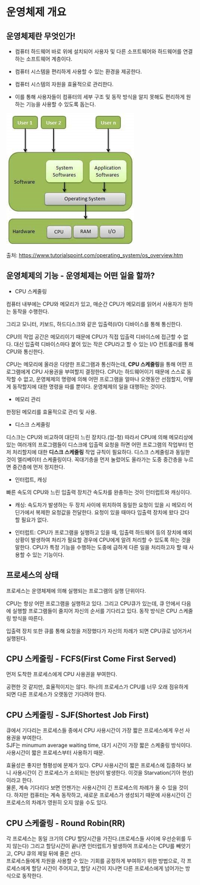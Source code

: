 # 운영체제 개요

## 운영체제란 무엇인가!

- 컴퓨터 하드웨어 바로 위에 설치되어 사용자 및 다른 소프트웨어와 하드웨어를 연결하는 소프트웨어 계층이다.  

- 컴퓨터 시스템을 편리하게 사용할 수 있는 환경을 제공한다.

- 컴퓨터 시스템의 자원을 효율적으로 관리한다.

- 이를 통해 사용자들이 컴퓨터의 세부 구조 및 동작 방식을 알지 못해도 편리하게 원하는 기능을 사용할 수 있도록 돕는다.

![운영체제](./images/%EC%9A%B4%EC%98%81%EC%B2%B4%EC%A0%9C-1.jpeg)

출처: https://www.tutorialspoint.com/operating_system/os_overview.htm

## 운영체제의 기능 - 운영체제는 어떤 일을 할까?

* CPU 스케줄링

컴퓨터 내부에는 CPU와 메모리가 있고, 매순간 CPU가 메모리를 읽어서 사용자가 원하는 동작을 수행한다.  

그리고 모니터, 키보드, 하드디스크와 같은 입출력(I/O) 디바이스를 통해 통신한다.

CPU의 작업 공간은 메모리이기 때문에 CPU가 직접 입출력 디바이스에 접근할 수 없다. 대신 입출력 디바이스마다 붙어 있는 작은 CPU라고 할 수 있는 I/O 컨트롤러를 통해 CPU와 통신한다.

CPU는 메모리에 올라온 다양한 프로그램과 통신하는데, **CPU 스케줄링**을 통해 어떤 프로그램에게 CPU 사용권을 부여할지 결정한다. CPU는 하드웨어이기 때문에 스스로 동작할 수 없고, 운영체제의 명령에 의해 어떤 프로그램을 얼마나 오랫동안 선점할지, 어떻게 동작할지에 대한 명령을 따를 뿐이다. 운영체제의 일을 대행하는 것이다.

* 메모리 관리

한정된 메모리를 효율적으로 관리 및 사용.

* 디스크 스케줄링

디스크는 CPU와 비교하여 대단히 느린 장치다.(엄-청) 따라서 CPU에 의해 메모리상에 있는 여러개의 프로그램들이 디스크에 입출력 요청을 하면 어떤 프로그램의 작업부터 먼저 처리할지에 대한 **디스크 스케줄링** 작업 규칙이 필요하다. 디스크 스케줄링과 동일한 것이 엘리베이터 스케줄링이다. 꼭대기층을 먼저 눌렀어도 올라가는 도중 중간층을 누르면 중간층에 먼저 정지한다.

* 인터럽트, 캐싱

빠른 속도의 CPU와 느린 입출력 장치간 속도차를 완충하는 것이 인터럽트와 캐싱이다.  

- 캐싱: 속도차가 발생하는 두 장치 사이에 위치하여 동일한 요청이 있을 시 메모리 어딘가에서 복제한 요청값을 전달한다. 요청이 있을 때마다 입출력 장치에 왔다 갔다 할 필요가 없다.

- 인터럽트: CPU가 프로그램을 실행하고 있을 때, 입출력 하드웨어 등의 장치에 예외상황이 발생하여 처리가 필요할 경우에 CPU에게 알려 처리할 수 있도록 하는 것을 말한다. CPU가 특정 기능을 수행하는 도중에 급하게 다른 일을 처리하고자 할 때 사용할 수 있는 기능이다.

## 프로세스의 상태

프로세스는 운영체제에 의해 실행되는 프로그램의 실행 단위이다.

CPU는 항상 어떤 프로그램을 실행하고 있다. 그리고 CPU큐가 있는데, 큐 안에서 다음에 실행할 프로그램들이 줄지어 자신의 순서를 기다리고 있다. 동작 방식은 CPU 스케줄링 방식을 따른다.

입출력 장치 또한 큐를 통해 요청을 저장했다가 자신의 차례가 되면 CPU큐로 넘어가서 실행된다.

## CPU 스케줄링 - FCFS(First Come First Served)

먼저 도착한 프로세스에게 CPU 사용권을 부여한다.
 
공편한 것 같지만, 효율적이지는 않다. 하나의 프로세스가 CPU를 너무 오래 점유하게 되면 다른 프로세스가 오랫동안 기다려야 한다. 

## CPU 스케줄링 - SJF(Shortest Job First)

큐에서 기다리는 프로세스들 중에서 CPU 사용시간이 가장 짧은 프로세스에게 우선 사용권을 부여한다.  
SJF는 minumum average waiting time, 대기 시간이 가장 짧은 스케줄링 방식이다. 사용시간이 짧은 프로세스부터 사용하기 때문.

효율성은 좋지만 형평성에 문제가 있다. CPU 사용시간이 짧은 프로세스에 집중하다 보니 사용시간이 긴 프로세스가 소외되는 현상이 발생한다. 이것을 Starvation(기아 현상) 이라고 한다.  
물론, 계속 기다리다 보면 언젠가는 사용시간이 긴 프로세스의 차례가 올 수 있을 것이다. 하지만 컴퓨터는 계속 동작하고, 새로운 프로세스가 생성되기 때문에 사용시간이 긴 프로세스의 차례가 영원히 오지 않을 수도 있다.

## CPU 스케줄링 - Round Robin(RR)

각 프로세스는 동일 크기의 CPU 할당시간을 가진다.(프로세스들 사이에 우선순위를 두지 않는다) 그리고 할당시간이 끝나면 인터럽트가 발생하여 프로세스는 CPU를 빼앗기고, CPU 큐의 제일 뒤에 줄은 선다.  
프로세스들에게 자원을 사용할 수 있는 기회를 공정하게 부여하기 위한 방법으로, 각 프로세스에게 할당 시간이 주어지고, 할당 시간이 지나면 다른 프로세스에게 넘어가는 방식으로 동작한다.